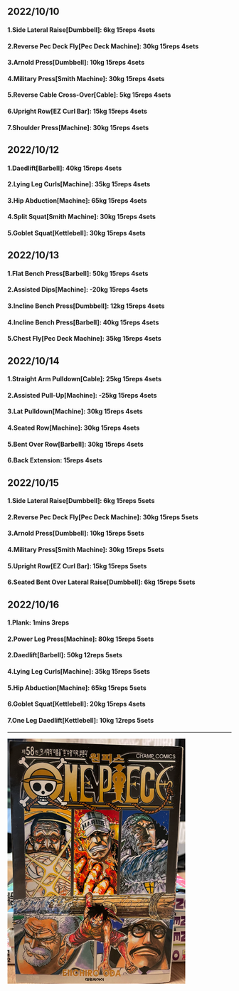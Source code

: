 ## 2022/10/10
#### 1.Side Lateral Raise\[Dumbbell\]: 6kg 15reps 4sets
#### 2.Reverse Pec Deck Fly\[Pec Deck Machine\]: 30kg 15reps 4sets
#### 3.Arnold Press\[Dumbbell\]: 10kg 15reps 4sets
#### 4.Military Press\[Smith Machine\]: 30kg 15reps 4sets
#### 5.Reverse Cable Cross-Over\[Cable\]: 5kg 15reps 4sets
#### 6.Upright Row\[EZ Curl Bar\]: 15kg 15reps 4sets
#### 7.Shoulder Press\[Machine\]: 30kg 15reps 4sets

## 2022/10/12
#### 1.Daedlift\[Barbell\]: 40kg 15reps 4sets
#### 2.Lying Leg Curls\[Machine\]: 35kg 15reps 4sets
#### 3.Hip Abduction\[Machine\]: 65kg 15reps 4sets
#### 4.Split Squat\[Smith Machine\]: 30kg 15reps 4sets
#### 5.Goblet Squat\[Kettlebell\]: 30kg 15reps 4sets

## 2022/10/13
#### 1.Flat Bench Press\[Barbell\]: 50kg 15reps 4sets
#### 2.Assisted Dips\[Machine\]: -20kg 15reps 4sets
#### 3.Incline Bench Press\[Dumbbell\]: 12kg 15reps 4sets
#### 4.Incline Bench Press\[Barbell\]: 40kg 15reps 4sets
#### 5.Chest Fly\[Pec Deck Machine\]: 35kg 15reps 4sets

## 2022/10/14
#### 1.Straight Arm Pulldown\[Cable\]: 25kg 15reps 4sets
#### 2.Assisted Pull-Up\[Machine\]: -25kg 15reps 4sets
#### 3.Lat Pulldown\[Machine\]: 30kg 15reps 4sets
#### 4.Seated Row\[Machine\]: 30kg 15reps 4sets
#### 5.Bent Over Row\[Barbell\]: 30kg 15reps 4sets
#### 6.Back Extension: 15reps 4sets

## 2022/10/15
#### 1.Side Lateral Raise\[Dumbbell\]: 6kg 15reps 5sets
#### 2.Reverse Pec Deck Fly\[Pec Deck Machine\]: 30kg 15reps 5sets
#### 3.Arnold Press\[Dumbbell\]: 10kg 15reps 5sets
#### 4.Military Press\[Smith Machine\]: 30kg 15reps 5sets
#### 5.Upright Row\[EZ Curl Bar\]: 15kg 15reps 5sets
#### 6.Seated Bent Over Lateral Raise\[Dumbbell\]: 6kg 15reps 5sets

## 2022/10/16
#### 1.Plank: 1mins 3reps
#### 2.Power Leg Press\[Machine\]: 80kg 15reps 5sets
#### 2.Daedlift\[Barbell\]: 50kg 12reps 5sets
#### 4.Lying Leg Curls\[Machine\]: 35kg 15reps 5sets
#### 5.Hip Abduction\[Machine\]: 65kg 15reps 5sets
#### 6.Goblet Squat\[Kettlebell\]: 20kg 15reps 4sets
#### 7.One Leg Daedlift\[Kettlebell\]: 10kg 12reps 5sets

---

<img src='../_resources/__058.png' width='400px' />
